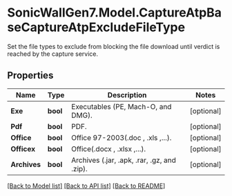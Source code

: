 # SonicWallGen7.Model.CaptureAtpBaseCaptureAtpExcludeFileType
Set the file types to exclude from blocking the file download until verdict is reached by the capture service.

## Properties

Name | Type | Description | Notes
------------ | ------------- | ------------- | -------------
**Exe** | **bool** | Executables (PE, Mach-O, and DMG). | [optional] 
**Pdf** | **bool** | PDF. | [optional] 
**Office** | **bool** | Office 97-2003(.doc , .xls ,...). | [optional] 
**Officex** | **bool** | Office(.docx , .xlsx ,...). | [optional] 
**Archives** | **bool** | Archives (.jar, .apk, .rar, .gz, and .zip). | [optional] 

[[Back to Model list]](../README.md#documentation-for-models) [[Back to API list]](../README.md#documentation-for-api-endpoints) [[Back to README]](../README.md)

